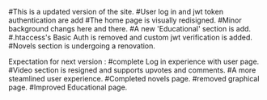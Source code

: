 #This is a updated version of the site.
#User log in and jwt token authentication are add
#The home page is visually redisigned.
#Minor background changs here and there. 
#A new 'Educational' section is add.
#.htaccess's Basic Auth is removed and custom jwt verification is added.
#Novels section is undergoing a renovation. 

Expectation for next version :
#complete Log in experience with user page. 
#Video section is resigned and supports upvotes and comments. 
#A more steamlined user experience.
#Completed novels page.
#removed graphical page.
#Improved Educational page.
